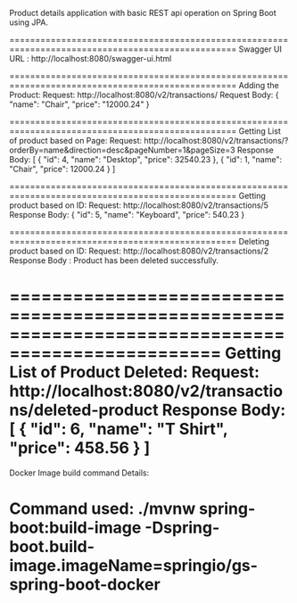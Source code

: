 Product details application with basic REST api operation on Spring Boot using JPA.

==================================================================================================
Swagger UI URL : http://localhost:8080/swagger-ui.html

==================================================================================================
Adding the Product:
Request: http://localhost:8080/v2/transactions/
Request Body:
{
	"name": "Chair",
	"price": "12000.24"
}

==================================================================================================
Getting List of product based on Page:
Request: http://localhost:8080/v2/transactions/?orderBy=name&direction=desc&pageNumber=1&pageSize=3
Response Body:
[
  {
    "id": 4,
    "name": "Desktop",
    "price": 32540.23
  },
  {
    "id": 1,
    "name": "Chair",
    "price": 12000.24
  }
]

==================================================================================================
Getting product based on ID:
Request: http://localhost:8080/v2/transactions/5
Response Body:
{
  "id": 5,
  "name": "Keyboard",
  "price": 540.23
}

==================================================================================================
Deleting product based on ID:
Request: http://localhost:8080/v2/transactions/2
Response Body : Product has been deleted successfully.

==================================================================================================
Getting List of Product Deleted:
Request: http://localhost:8080/v2/transactions/deleted-product
Response Body:
[
  {
    "id": 6,
    "name": "T Shirt",
    "price": 458.56
  }
]
==================================================================================================

Docker Image build command Details:

Command used:
./mvnw spring-boot:build-image -Dspring-boot.build-image.imageName=springio/gs-spring-boot-docker
==================================================================================================
